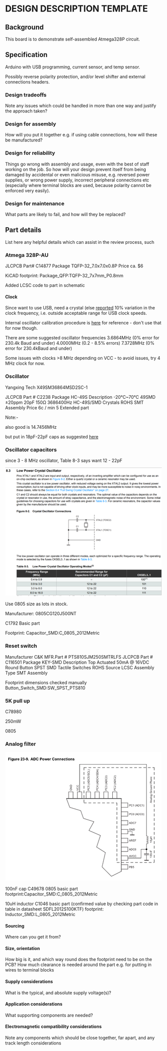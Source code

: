 # DESIGN DESCRIPTION TEMPLATE

## Background

This board is to demonstrate self-assembled Atmega328P circuit.

## Specification

Arduino with USB programming, current sensor, and temp sensor.

Possibly reverse polarity protection, and/or level shifter and external connections headers.

### Design tradeoffs

Note any issues which could be handled in more than one way and justify the approach taken?

### Design for assembly

How will you put it together e.g. if using cable connections, how will these be manufactured?

### Design for reliability

Things go wrong with assembly and usage, even with the best of staff working on the job. So how will your design prevent itself from being damaged by accidental or even malicious misuse, e.g. reversed power supplies, or wrong power supply, incorrect peripheral connections etc (especially where terminal blocks are used, because polarity cannot be enforced very easily).

### Design for maintenance 

What parts are likely to fail, and how will they be replaced?


## Part  details

List here any helpful details which can assist in the review process, such

### Atmega 328P-AU

JLCPCB Part# C14877
Package TQFP-32_7.0x7.0x0.8P
Price ca. $6

KiCAD footprint: Package_QFP:TQFP-32_7x7mm_P0.8mm

Added LCSC code to part in schematic

#### Clock

Since want to use USB, need a crystal (else [reported](https://electronics.stackexchange.com/questions/27763/using-the-atmega328-with-the-internal-oscillator) 10% variation in the clock frequency, i.e. outside acceptable range for USB clock speeds.

Internal oscillator calibration procedure is [here](http://projects.gctronic.com/elisa3/AVR053-Calibration-RC-oscillator.pdf) for reference - don't use that for now though.

There are some suggested oscillator frequencies
3.6864MHz (0% error for 230.4k Baud and under)
4.0000MHz (0.2 - 8.5% errors)
7.3728MHz (0% error for 230.4kBaud and under)

Some issues with clocks >8 MHz depending on VCC - to avoid issues, try 4 MHz clock for now.


### Oscillator


Yangxing Tech X49SM36864MSD2SC-1

JLCPCB Part # C2238
Package HC-49S
Description -20℃~70℃ 49SMD ±20ppm 20pF 150Ω 3686400Hz HC-49S/SMD Crystals ROHS
SMT Assembly
Price 6c / min 5
Extended part

Note:- 

also good is 14.7456MHz

but put in 18pF-22pF caps as suggested [here](https://www.arduino.cc/en/Tutorial/BuiltInExamples/ArduinoToBreadboard)



### Oscillator capacitors

since 3 - 8 MHz oscillator, Table 8-3 says want 12 - 22pF

![xtal](./img/xtal.png)

Use 0805 size as lots in stock.

Manufacturer: 0805CG120J500NT

C1792 Basic part

Footprint: Capacitor_SMD:C_0805_2012Metric



### Reset switch
Manufacturer C&K
MFR.Part # PTS810SJM250SMTRLFS
JLCPCB Part # C116501
Package KEY-SMD
Description Top Actuated 50mA @ 16VDC Round Button SPST SMD Tactile Switches ROHS
Source LCSC
Assembly Type SMT Assembly

Footprint dimensions checked manually
Button_Switch_SMD:SW_SPST_PTS810

### 5K pull up

C78980

250mW

0805

### Analog filter

![analog](./img/analog.png)

100nF cap C49678 0805 basic part
footprint:Capacitor_SMD:C_0805_2012Metric

10uH inductor C1046 basic part
(confirmed value by checking part code in table in datasheet SDFL2012S100KTF)
footprint: Inductor_SMD:L_0805_2012Metric


#### Sourcing

Where can you get it from?

#### Size, orientation

How big is it, and which way round does the footprint need to be on the PCB? How much clearance is needed around the part e.g. for putting in wires to terminal blocks

#### Supply considerations

What is the typical, and absolute supply voltage(s)?

#### Application considerations

What supporting components are needed? 

#### Electromagnetic compatibility considerations

Note any components which should be close together, far apart, and any track length considerations







